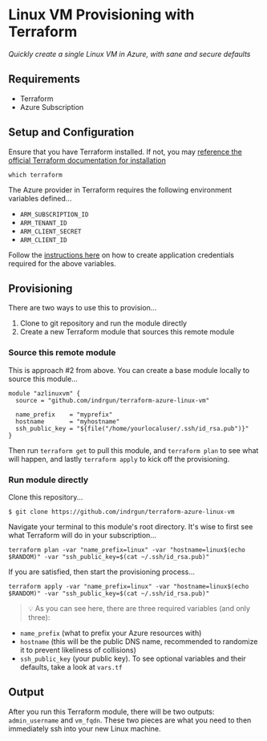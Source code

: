 # Linux VM Provisioning with Terraform

*Quickly create a single Linux VM in Azure, with sane and secure defaults*

## Requirements

- Terraform
- Azure Subscription

## Setup and Configuration

Ensure that you have Terraform installed. If not, you may [reference the official Terraform documentation for installation](https://developer.hashicorp.com/terraform/install)

```
which terraform
```

The Azure provider in Terraform requires the following environment variables defined...

- `ARM_SUBSCRIPTION_ID`
- `ARM_TENANT_ID`
- `ARM_CLIENT_SECRET`
- `ARM_CLIENT_ID`

Follow the [instructions here](https://www.terraform.io/docs/providers/azurerm/index.html#to-create-using-azure-cli-) on how to create application credentials required for the above variables.

## Provisioning

There are two ways to use this to provision...

1. Clone to git repository and run the module directly
1. Create a new Terraform module that sources this remote module

### Source this remote module

This is approach #2 from above. You can create a base module locally to source this module...

```hcl
module "azlinuxvm" {
  source = "github.com/indrgun/terraform-azure-linux-vm"

  name_prefix    = "myprefix"
  hostname       = "myhostname"
  ssh_public_key = "${file("/home/yourlocaluser/.ssh/id_rsa.pub")}"
}
```

Then run `terraform get` to pull this module, and `terraform plan` to see what will happen, and lastly `terraform apply` to kick off the provisioning.

### Run module directly

Clone this repository...
```
$ git clone https://github.com/indrgun/terraform-azure-linux-vm
```

Navigate your terminal to this module's root directory. It's wise to first see what Terraform will do in your subscription...

```
terraform plan -var "name_prefix=linux" -var "hostname=linux$(echo $RANDOM)" -var "ssh_public_key=$(cat ~/.ssh/id_rsa.pub)"
```

If you are satisfied, then start the provisioning process...

```
terraform apply -var "name_prefix=linux" -var "hostname=linux$(echo $RANDOM)" -var "ssh_public_key=$(cat ~/.ssh/id_rsa.pub)"
```

> :bulb: As you can see here, there are three required variables (and only three): 
* `name_prefix` (what to prefix your Azure resources with)
* `hostname` (this will be the public DNS name, recommended to randomize it to prevent likeliness of collisions)
* `ssh_public_key` (your public key). To see optional variables and their defaults, take a look at `vars.tf`

## Output

After you run this Terraform module, there will be two outputs: `admin_username` and `vm_fqdn`. These two pieces are what you need to then immediately ssh into your new Linux machine.
